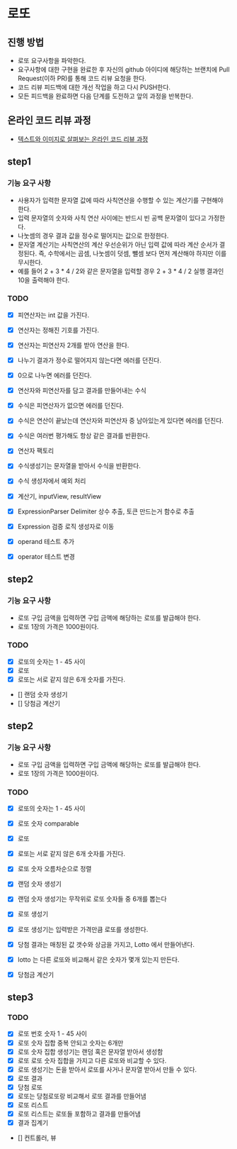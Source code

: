 # 로또
## 진행 방법
* 로또 요구사항을 파악한다.
* 요구사항에 대한 구현을 완료한 후 자신의 github 아이디에 해당하는 브랜치에 Pull Request(이하 PR)를 통해 코드 리뷰 요청을 한다.
* 코드 리뷰 피드백에 대한 개선 작업을 하고 다시 PUSH한다.
* 모든 피드백을 완료하면 다음 단계를 도전하고 앞의 과정을 반복한다.

## 온라인 코드 리뷰 과정
* [텍스트와 이미지로 살펴보는 온라인 코드 리뷰 과정](https://github.com/next-step/nextstep-docs/tree/master/codereview)

## step1

### 기능 요구 사항
- 사용자가 입력한 문자열 값에 따라 사칙연산을 수행할 수 있는 계산기를 구현해야 한다.
- 입력 문자열의 숫자와 사칙 연산 사이에는 반드시 빈 공백 문자열이 있다고 가정한다.
- 나눗셈의 경우 결과 값을 정수로 떨어지는 값으로 한정한다.
- 문자열 계산기는 사칙연산의 계산 우선순위가 아닌 입력 값에 따라 계산 순서가 결정된다. 즉, 수학에서는 곱셈, 나눗셈이 덧셈, 뺄셈 보다 먼저 계산해야 하지만 이를 무시한다.
- 예를 들어 2 + 3 * 4 / 2와 같은 문자열을 입력할 경우 2 + 3 * 4 / 2 실행 결과인 10을 출력해야 한다.

### TODO
- [X] 피연산자는 int 값을 가진다.

- [X] 연산자는 정해진 기호를 가진다.
- [X] 연산자는 피연산자 2개를 받아 연산을 한다.
- [X] 나누기 결과가 정수로 떨어지지 않는다면 에러를 던진다.
- [X] 0으로 나누면 에러를 던진다.

- [X] 연산자와 피연산자를 담고 결과를 만들어내는 수식
- [X] 수식은 피연산자가 없으면 에러를 던진다.
- [X] 수식은 연산이 끝났는데 연산자와 피연산자 중 남아있는게 있다면 에러를 던진다.
- [X] 수식은 여러번 평가해도 항상 같은 결과를 반환한다.

- [X] 연산자 팩토리
- [X] 수식생성기는 문자열을 받아서 수식을 반환한다.
- [X] 수식 생성자에서 예외 처리
- [X] 계산기, inputView, resultView

- [X] ExpressionParser Delimiter 상수 추출, 토큰 만드는거 함수로 추출
- [X] Expression 검증 로직 생성자로 이동
- [X] operand 테스트 추가
- [X] operator 테스트 변경



## step2

### 기능 요구 사항
- 로또 구입 금액을 입력하면 구입 금액에 해당하는 로또를 발급해야 한다.
- 로또 1장의 가격은 1000원이다.

### TODO
- [X] 로또의 숫자는 1 - 45 사이
- [X] 로또
- [X] 로또는 서로 같지 않은 6개 숫자를 가진다.
- [] 랜덤 숫자 생성기
- [] 당첨금 계산기



## step2

### 기능 요구 사항
- 로또 구입 금액을 입력하면 구입 금액에 해당하는 로또를 발급해야 한다.
- 로또 1장의 가격은 1000원이다.

### TODO
- [X] 로또의 숫자는 1 - 45 사이
- [X] 로또 숫자 comparable

- [X] 로또
- [X] 로또는 서로 같지 않은 6개 숫자를 가진다.
- [X] 로또 숫자 오름차순으로 정렬
- [X] 랜덤 숫자 생성기
- [X] 랜덤 숫자 생성기는 무작위로 로또 숫자들 중 6개를 뽑는다
- [X] 로또 생성기
- [X] 로또 생성기는 입력받은 가격만큼 로또를 생성한다.
- [X] 당첨 결과는 매칭된 값 갯수와 상금을 가지고, Lotto 에서 만들어낸다.
- [X] lotto 는 다른 로또와 비교해서 같은 숫자가 몇개 있는지 만든다.
- [X] 당첨금 계산기


## step3

### TODO
- [X] 로또 번호 숫자 1 - 45 사이
- [X] 로또 숫자 집합 중복 안되고 숫자는 6개만
- [X] 로또 숫자 집합 생성기는 랜덤 혹은 문자열 받아서 생성함
- [X] 로또 로또 숫자 집합을 가지고 다른 로또와 비교할 수 있다.
- [X] 로또 생성기는 돈을 받아서 로또를 사거나 문자열 받아서 만들 수 있다.
- [X] 로또 결과
- [X] 당첨 로또
- [X] 로또는 당첨로또랑 비교해서 로또 결과를 만들어냄
- [X] 로또 리스트
- [X] 로또 리스트는 로또들 포함하고 결과를 만들어냄
- [X] 결과 집계기
- [] 컨트롤러, 뷰